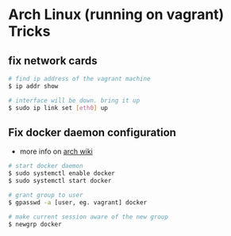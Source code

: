 # Arch Linux (running on vagrant) Tricks

## fix network cards

```sh
# find ip address of the vagrant machine
$ ip addr show

# interface will be down. bring it up
$ sudo ip link set [eth0] up
```

## Fix docker daemon configuration

* more info on [arch wiki](https://wiki.archlinux.org/index.php/Docker)

```sh
# start docker daemon
$ sudo systemctl enable docker
$ sudo systemctl start docker

# grant group to user
$ gpasswd -a [user, eg. vagrant] docker

# make current session aware of the new group
$ newgrp docker
```
